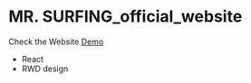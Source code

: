 # MR. SURFING_official_website

Check the Website [Demo](https://friendly-yonath-036bf5.netlify.app/)

+ React
+ RWD design
